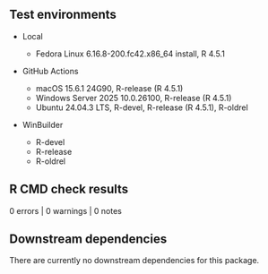 ## Test environments

* Local
  * Fedora Linux 6.16.8-200.fc42.x86_64 install, R 4.5.1
  
* GitHub Actions
  * macOS 15.6.1 24G90, R-release (R 4.5.1)
  * Windows Server 2025 10.0.26100, R-release (R 4.5.1)
  * Ubuntu 24.04.3 LTS, R-devel, R-release (R 4.5.1), R-oldrel
  
* WinBuilder
  * R-devel
  * R-release
  * R-oldrel

## R CMD check results

0 errors | 0 warnings | 0 notes

## Downstream dependencies

There are currently no downstream dependencies for this package.
